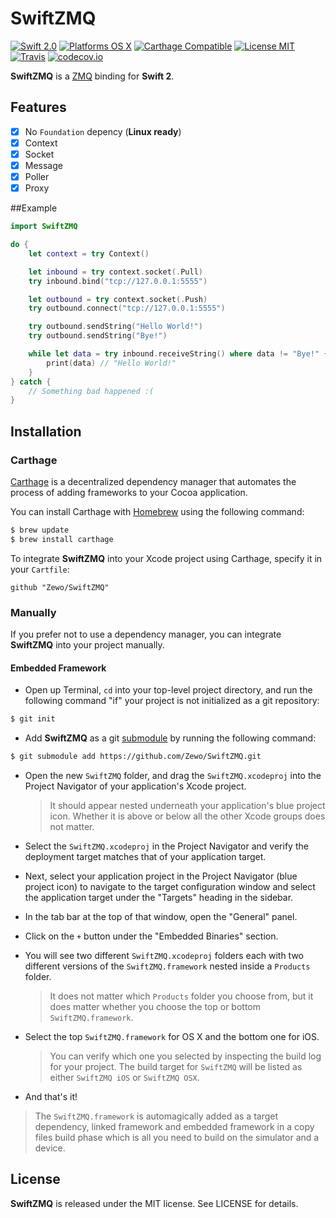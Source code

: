 SwiftZMQ
========

[![Swift 2.0](https://img.shields.io/badge/Swift-2.0-orange.svg?style=flat)](https://developer.apple.com/swift/)
[![Platforms OS X](https://img.shields.io/badge/Platforms-OS%20X%20%7C%20iOS-lightgray.svg?style=flat)](https://developer.apple.com/swift/)
[![Carthage Compatible](https://img.shields.io/badge/Carthage-Compatible-4BC51D.svg?style=flat)](https://github.com/Carthage/Carthage)
[![License MIT](https://img.shields.io/badge/License-MIT-blue.svg?style=flat)](https://github.com/Carthage/Carthage)
[![Travis](https://img.shields.io/badge/Build-Passing-4BC51D.svg?style=flat)](https://travis-ci.org/Zewo/SwiftZMQ)
[![codecov.io](http://codecov.io/github/Zewo/SwiftZMQ/coverage.svg?branch=master)](http://codecov.io/github/Zewo/SwiftZMQ?branch=master)

**SwiftZMQ** is a [ZMQ](http://zeromq.org/) binding for **Swift 2**.

## Features

- [x] No `Foundation` depency (**Linux ready**)
- [x] Context
- [x] Socket
- [x] Message
- [x] Poller
- [x] Proxy

##Example

```swift
import SwiftZMQ

do {
    let context = try Context()

    let inbound = try context.socket(.Pull)
    try inbound.bind("tcp://127.0.0.1:5555")

    let outbound = try context.socket(.Push)
    try outbound.connect("tcp://127.0.0.1:5555")

    try outbound.sendString("Hello World!")
    try outbound.sendString("Bye!")

    while let data = try inbound.receiveString() where data != "Bye!" {
        print(data) // "Hello World!"
    }
} catch {
    // Something bad happened :(
}
```

## Installation

### Carthage

[Carthage](https://github.com/Carthage/Carthage) is a decentralized dependency manager that automates the process of adding frameworks to your Cocoa application.

You can install Carthage with [Homebrew](http://brew.sh/) using the following command:

```bash
$ brew update
$ brew install carthage
```

To integrate **SwiftZMQ** into your Xcode project using Carthage, specify it in your `Cartfile`:

```ogdl
github "Zewo/SwiftZMQ"
```

### Manually

If you prefer not to use a dependency manager, you can integrate **SwiftZMQ** into your project manually.

#### Embedded Framework

- Open up Terminal, `cd` into your top-level project directory, and run the following command "if" your project is not initialized as a git repository:

```bash
$ git init
```

- Add **SwiftZMQ** as a git [submodule](http://git-scm.com/docs/git-submodule) by running the following command:

```bash
$ git submodule add https://github.com/Zewo/SwiftZMQ.git
```

- Open the new `SwiftZMQ` folder, and drag the `SwiftZMQ.xcodeproj` into the Project Navigator of your application's Xcode project.

    > It should appear nested underneath your application's blue project icon. Whether it is above or below all the other Xcode groups does not matter.

- Select the `SwiftZMQ.xcodeproj` in the Project Navigator and verify the deployment target matches that of your application target.
- Next, select your application project in the Project Navigator (blue project icon) to navigate to the target configuration window and select the application target under the "Targets" heading in the sidebar.
- In the tab bar at the top of that window, open the "General" panel.
- Click on the `+` button under the "Embedded Binaries" section.
- You will see two different `SwiftZMQ.xcodeproj` folders each with two different versions of the `SwiftZMQ.framework` nested inside a `Products` folder.

    > It does not matter which `Products` folder you choose from, but it does matter whether you choose the top or bottom `SwiftZMQ.framework`.

- Select the top `SwiftZMQ.framework` for OS X and the bottom one for iOS.

    > You can verify which one you selected by inspecting the build log for your project. The build target for `SwiftZMQ` will be listed as either `SwiftZMQ iOS` or `SwiftZMQ OSX`.

- And that's it!

> The `SwiftZMQ.framework` is automagically added as a target dependency, linked framework and embedded framework in a copy files build phase which is all you need to build on the simulator and a device.

License
-------

**SwiftZMQ** is released under the MIT license. See LICENSE for details.